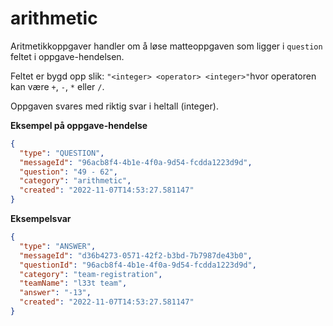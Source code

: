 # arithmetic

Aritmetikkoppgaver handler om å løse matteoppgaven som ligger i `question` feltet i oppgave-hendelsen.

Feltet er bygd opp slik: `"<integer> <operator> <integer>"`hvor operatoren kan være `+`, `-`, `*` eller `/`.

Oppgaven svares med riktig svar i heltall (integer).


**Eksempel på oppgave-hendelse**
```json
{
  "type": "QUESTION",
  "messageId": "96acb8f4-4b1e-4f0a-9d54-fcdda1223d9d",
  "question": "49 - 62",
  "category": "arithmetic",
  "created": "2022-11-07T14:53:27.581147"
}
```

**Eksempelsvar**
```json
{
  "type": "ANSWER",
  "messageId": "d36b4273-0571-42f2-b3bd-7b7987de43b0",
  "questionId": "96acb8f4-4b1e-4f0a-9d54-fcdda1223d9d",
  "category": "team-registration",
  "teamName": "l33t team",
  "answer": "-13",
  "created": "2022-11-07T14:53:27.581147"
}
```
